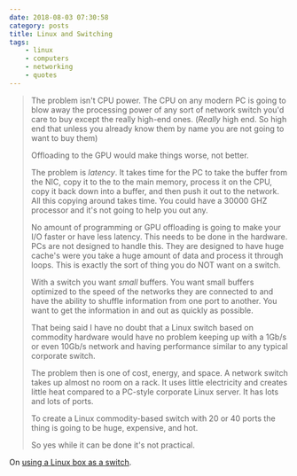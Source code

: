 ```yaml
---
date: 2018-08-03 07:30:58
category: posts
title: Linux and Switching
tags:
    - linux
    - computers
    - networking
    - quotes
---
```


> The problem isn't CPU power. The CPU on any modern PC is going to blow away the processing power of any sort of network switch you'd care to buy except the really high-end ones. (_Really_ high end. So high end that unless you already know them by name you are not going to want to buy them)
>
> Offloading to the GPU would make things worse, not better.
>
> The problem is _latency_. It takes time for the PC to take the buffer from the NIC, copy it to the to the main memory, process it on the CPU, copy it back down into a buffer, and then push it out to the network. All this copying around takes time. You could have a 30000 GHZ processor and it's not going to help you out any.
>
> No amount of programming or GPU offloading is going to make your I/O faster or have less latency. This needs to be done in the hardware. PCs are not designed to handle this. They are designed to have huge cache's were you take a huge amount of data and process it through loops. This is exactly the sort of thing you do NOT want on a switch.
>
> With a switch you want _small_ buffers. You want small buffers optimized to the speed of the networks they are connected to and have the ability to shuffle information from one port to another. You want to get the information in and out as quickly as possible.
>
> That being said I have no doubt that a Linux switch based on commodity hardware would have no problem keeping up with a 1Gb/s or even 10Gb/s network and having performance similar to any typical corporate switch.
>
> The problem then is one of cost, energy, and space. A network switch takes up almost no room on a rack. It uses little electricity and creates little heat compared to a PC-style corporate Linux server. It has lots and lots of ports.
>
> To create a Linux commodity-based switch with 20 or 40 ports the thing is going to be huge, expensive, and hot.
>
> So yes while it can be done it's not practical.

On [using a Linux box as a switch](https://www.reddit.com/r/linux/comments/1f2ss7/can_linux_replace_a_switch/ca6eqie/). 
